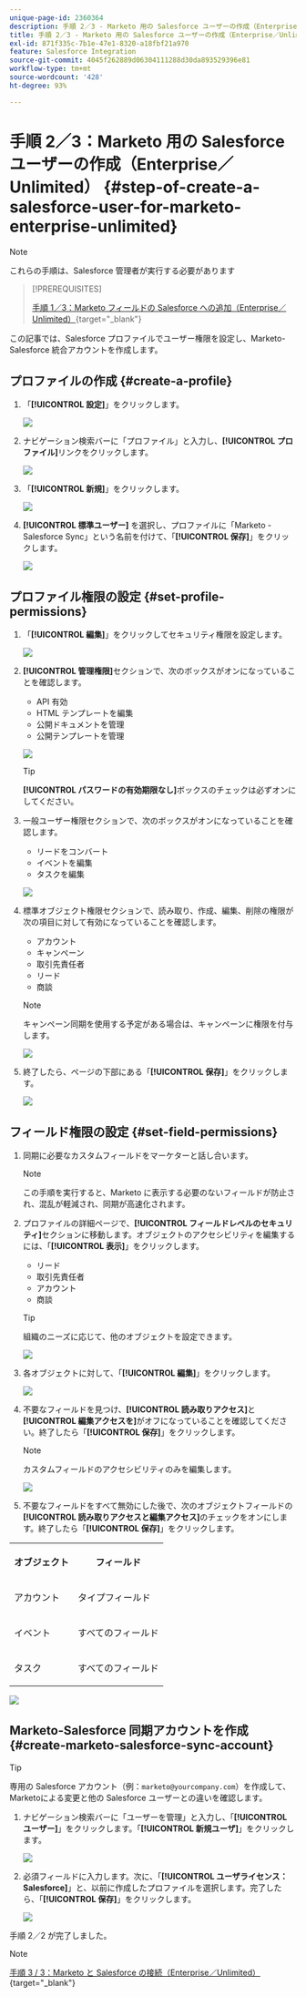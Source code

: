 ```yaml
---
unique-page-id: 2360364
description: 手順 2／3 - Marketo 用の Salesforce ユーザーの作成（Enterprise／Unlimited）- Marketo ドキュメント - 製品ドキュメント
title: 手順 2／3 - Marketo 用の Salesforce ユーザーの作成（Enterprise／Unlimited）
exl-id: 871f335c-7b1e-47e1-8320-a18fbf21a970
feature: Salesforce Integration
source-git-commit: 4045f262889d06304111288d30da893529396e81
workflow-type: tm+mt
source-wordcount: '428'
ht-degree: 93%

---
```


# 手順 2／3：Marketo 用の Salesforce ユーザーの作成（Enterprise／Unlimited） {#step-of-create-a-salesforce-user-for-marketo-enterprise-unlimited}

>[!NOTE]
>
>これらの手順は、Salesforce 管理者が実行する必要があります

>[!PREREQUISITES]
>
>[手順 1／3：Marketo フィールドの Salesforce への追加（Enterprise／Unlimited）](/help/marketo/product-docs/crm-sync/salesforce-sync/setup/enterprise-unlimited-edition/step-1-of-3-add-marketo-fields-to-salesforce-enterprise-unlimited.md){target="_blank"}

この記事では、Salesforce プロファイルでユーザー権限を設定し、Marketo-Salesforce 統合アカウントを作成します。

## プロファイルの作成 {#create-a-profile}

1. 「**[!UICONTROL 設定]**」をクリックします。

   ![](assets/image2015-6-11-16-3a15-3a27.png)

1. ナビゲーション検索バーに「プロファイル」と入力し、**[!UICONTROL プロファイル]**&#x200B;リンクをクリックします。

   ![](assets/sfdc-profiles-hands.png)

1. 「**[!UICONTROL 新規]**」をクリックします。

   ![](assets/image2014-12-9-9-3a19-3a15.png)

1. **[!UICONTROL 標準ユーザー]** を選択し、プロファイルに「Marketo - Salesforce Sync」という名前を付けて、「**[!UICONTROL 保存]**」をクリックします。

   ![](assets/image2014-12-9-9-3a19-3a22.png)

## プロファイル権限の設定 {#set-profile-permissions}

1. 「**[!UICONTROL 編集]**」をクリックしてセキュリティ権限を設定します。

   ![](assets/image2014-12-9-9-3a19-3a30.png)

1. **[!UICONTROL 管理権限]**&#x200B;セクションで、次のボックスがオンになっていることを確認します。

   * API 有効
   * HTML テンプレートを編集
   * 公開ドキュメントを管理
   * 公開テンプレートを管理

   ![](assets/image2014-12-9-9-3a19-3a38.png)

   >[!TIP]
   >
   >**[!UICONTROL パスワードの有効期限なし]**&#x200B;ボックスのチェックは必ずオンにしてください。

1. 一般ユーザー権限セクションで、次のボックスがオンになっていることを確認します。

   * リードをコンバート
   * イベントを編集
   * タスクを編集

   ![](assets/image2014-12-9-9-3a19-3a47.png)

1. 標準オブジェクト権限セクションで、読み取り、作成、編集、削除の権限が次の項目に対して有効になっていることを確認します。

   * アカウント
   * キャンペーン
   * 取引先責任者
   * リード
   * 商談

   >[!NOTE]
   >
   >キャンペーン同期を使用する予定がある場合は、キャンペーンに権限を付与します。

   ![](assets/image2014-12-9-9-3a19-3a57.png)

1. 終了したら、ページの下部にある「**[!UICONTROL 保存]**」をクリックします。

   ![](assets/image2014-12-9-9-3a20-3a5.png)

## フィールド権限の設定 {#set-field-permissions}

1. 同期に必要なカスタムフィールドをマーケターと話し合います。

   >[!NOTE]
   >
   >この手順を実行すると、Marketo に表示する必要のないフィールドが防止され、混乱が軽減され、同期が高速化されます。

1. プロファイルの詳細ページで、**[!UICONTROL フィールドレベルのセキュリティ]**&#x200B;セクションに移動します。オブジェクトのアクセシビリティを編集するには、「**[!UICONTROL 表示]**」をクリックします。

   * リード
   * 取引先責任者
   * アカウント
   * 商談

   >[!TIP]
   >
   >組織のニーズに応じて、他のオブジェクトを設定できます。

   ![](assets/image2014-12-9-9-3a20-3a14.png)

1. 各オブジェクトに対して、「**[!UICONTROL 編集]**」をクリックします。

   ![](assets/sfdc-sync-field-edit1.png)

1. 不要なフィールドを見つけ、**[!UICONTROL 読み取りアクセス]**&#x200B;と&#x200B;**[!UICONTROL 編集アクセスを]**&#x200B;がオフになっていることを確認してください。終了したら「**[!UICONTROL 保存]**」をクリックします。

   >[!NOTE]
   >
   >カスタムフィールドのアクセシビリティのみを編集します。

   ![](assets/sfdc-sync-field-edit2.png)

1. 不要なフィールドをすべて無効にした後で、次のオブジェクトフィールドの&#x200B;**[!UICONTROL 読み取りアクセスと編集アクセス]**&#x200B;のチェックをオンにします。終了したら「**[!UICONTROL 保存]**」をクリックします。

<table> 
 <tbody> 
  <tr> 
   <th colspan="1" rowspan="1"><p>オブジェクト</p></th> 
   <th colspan="1" rowspan="1"><p>フィールド</p></th> 
  </tr> 
  <tr> 
   <td colspan="1" rowspan="1"><p>アカウント</p></td> 
   <td colspan="1" rowspan="1"><p>タイプフィールド</p></td> 
  </tr> 
  <tr> 
   <td colspan="1" rowspan="1"><p>イベント</p></td> 
   <td colspan="1" rowspan="1"><p>すべてのフィールド</p></td> 
  </tr> 
  <tr> 
   <td colspan="1" rowspan="1"><p>タスク</p></td> 
   <td colspan="1" rowspan="1"><p>すべてのフィールド</p></td> 
  </tr> 
 </tbody> 
</table>

![](assets/sfdc-check-the-boxes.png)

## Marketo-Salesforce 同期アカウントを作成 {#create-marketo-salesforce-sync-account}

>[!TIP]
>
>専用の Salesforce アカウント（例：`marketo@yourcompany.com`）を作成して、Marketoによる変更と他の Salesforce ユーザーとの違いを確認します。

1. ナビゲーション検索バーに「ユーザーを管理」と入力し、「**[!UICONTROL ユーザー]**」をクリックします。「**[!UICONTROL 新規ユーザ]**」をクリックします。

   ![](assets/sfdc-new-users.png)

1. 必須フィールドに入力します。次に、「**[!UICONTROL ユーザライセンス：Salesforce]**」と、以前に作成したプロファイルを選択します。完了したら、「**[!UICONTROL 保存]**」をクリックします。

   ![](assets/image2014-12-9-9-3a20-3a56.png)

手順 2／2 が完了しました。

>[!NOTE]
>
>[手順 3 / 3：Marketo と Salesforce の接続（Enterprise／Unlimited）](/help/marketo/product-docs/crm-sync/salesforce-sync/setup/enterprise-unlimited-edition/step-3-of-3-connect-marketo-and-salesforce-enterprise-unlimited.md){target="_blank"}
